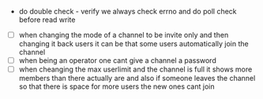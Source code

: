 - do double check - verify we always check errno and do poll check before read write

- [ ] when changing the mode of a channel to be invite only and then changing it back users it can be that some users automatically join the channel
- [ ] when being an operator one cant give a channel a password
- [ ] when cheanging the max userlimit and the channel is full it shows more members than there actually are and also if someone leaves the channel so that there is space for more users the new ones cant join